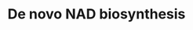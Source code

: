 ---
annotations:
- id: PW:0001276
  parent: classic metabolic pathway
  type: Pathway Ontology
  value: de novo nicotinamide adenine dinucleotide biosynthetic pathway
- id: PW:0000002
  parent: classic metabolic pathway
  type: Pathway Ontology
  value: classic metabolic pathway
authors:
- M.Braymer
- MaintBot
- Christine Chichester
- Egonw
- Khanspers
- Eweitz
citedin: ''
communities: []
description: Most organisms synthesize NAD+ from simple components. The specific set
  of reactions differs among organisms, but a common feature is the generation of
  quinolinic acid (QA) from an amino acid – either tryptophan (Trp) in animals and
  some bacteria, or aspartic acid (Asp) in some bacteria and plants. The quinolinic
  acid is converted to nicotinic acid mononucleotide (NaMN) by transfer of a phosphoribose
  moiety. An adenylate moiety is then transferred to form nicotinic acid adenine dinucleotide
  (NaAD). Finally, the nicotinic acid moiety in NaAD is amidated to a nicotinamide
  (Nam) moiety, forming nicotinamide adenine dinucleotide.  Description adapted from
  [Wikipedia](https://en.wikipedia.org/wiki/Nicotinamide_adenine_dinucleotide).
last-edited: 2025-08-23
ndex: null
organisms:
- Saccharomyces cerevisiae
redirect_from:
- /index.php/Pathway:WP541
- /instance/WP541
- /instance/WP541_r140427
revision: r140427
schema-jsonld:
- '@context': https://schema.org/
  '@id': https://wikipathways.github.io/pathways/WP541.html
  '@type': Dataset
  creator:
    '@type': Organization
    name: WikiPathways
  description: Most organisms synthesize NAD+ from simple components. The specific
    set of reactions differs among organisms, but a common feature is the generation
    of quinolinic acid (QA) from an amino acid – either tryptophan (Trp) in animals
    and some bacteria, or aspartic acid (Asp) in some bacteria and plants. The quinolinic
    acid is converted to nicotinic acid mononucleotide (NaMN) by transfer of a phosphoribose
    moiety. An adenylate moiety is then transferred to form nicotinic acid adenine
    dinucleotide (NaAD). Finally, the nicotinic acid moiety in NaAD is amidated to
    a nicotinamide (Nam) moiety, forming nicotinamide adenine dinucleotide.  Description
    adapted from [Wikipedia](https://en.wikipedia.org/wiki/Nicotinamide_adenine_dinucleotide).
  keywords:
  - 2-Amino-3-carboxymuconate semialdehyde
  - 3-hydroxy-L-kynurenine
  - 3-hydroxyanthranilate
  - AMP
  - ATP
  - BNA1
  - BNA2
  - BNA3
  - BNA4
  - BNA5
  - BNA6
  - CO₂
  - H₂O
  - L-Formylkynurenine
  - L-alanine
  - L-glutamate
  - L-glutamine
  - L-tryptophan
  - NAD
  - NADP
  - NADPH
  - NMA1
  - NMA2
  - O₂
  - PRPP
  - QNS1
  - deamido-NAD
  - formate
  - kynurenine
  - pyrophosphate
  - quinolinate
  license: CC0
  name: De novo NAD biosynthesis
seo: CreativeWork
title: De novo NAD biosynthesis
wpid: WP541
---